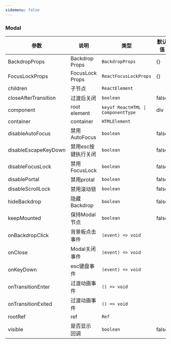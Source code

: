 ```yaml
---
sidemenu: false
---
```


### Modal

| 参数	|说明	|类型	|默认值
| --- | --- | --- | ---
| BackdropProps | Backdrop Props | `BackdropProps` | {}
| FocusLockProps | FocusLock Props | `ReactFocusLockProps` | {}
| children | 子节点 | `ReactElement` |
| closeAfterTransition | 过渡后关闭 | `boolean` | false
| component | root element | `keyof ReactHTML \| ComponentType` | div
| container | container | `HTMLElement` |
| disableAutoFocus | 禁用AutoFocus | `boolean` | false
| disableEscapeKeyDown | 禁用esc按键执行关闭 | `boolean` | false
| disableFocusLock | 禁用FocusLock | `boolean` | false
| disablePortal | 禁用protal | `boolean` | false
| disableScrollLock | 禁用滚动锁 | `boolean` | false
| hideBackdrop | 隐藏Backdrop | `boolean` | false
| keepMounted | 保持Modal节点 | `boolean` | false
| onBackdropClick | 背景板点击事件 | `(event) => void` |
| onClose |  Modal关闭事件 | `(event) => void` |
| onKeyDown | esc键盘事件 | `(event) => void` |
| onTransitionEnter | 过渡动画事件 | `() => void` |
| onTransitionExited | 过渡动画事件 | `() => void` |
| rootRef | ref | `Ref` |
| visible | 是否显示 回调 | `boolean` | false
